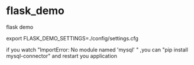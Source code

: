 # flask_demo

flask demo 

export FLASK_DEMO_SETTINGS=./config/settings.cfg

if you watch "ImportError: No module named 'mysql'
" ,you can "pip install mysql-connector" and restart you application